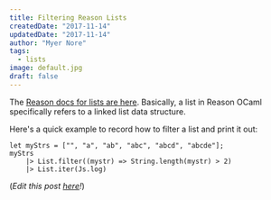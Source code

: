 ```yaml
---
title: Filtering Reason Lists
createdDate: "2017-11-14"
updatedDate: "2017-11-14"
author: "Myer Nore"
tags:
  - lists
image: default.jpg
draft: false
---
```


The [Reason docs for lists are here](https://reasonml.github.io/guide/language/list-and-array). Basically,
a list in Reason OCaml specifically refers to a linked list data structure. 

Here's a quick example to record how to filter a list and print it out:

```reason
let myStrs = ["", "a", "ab", "abc", "abcd", "abcde"];
myStrs 
	|> List.filter((mystr) => String.length(mystr) > 2) 
	|> List.iter(Js.log)
```

(_Edit this post 
[here](https://github.com/codekiln/gradus-reason/tree/master/data/steps/2017-11-14--filtering-reason-lists/index.md)!_)

